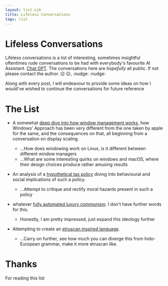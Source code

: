 ```yaml
---
layout: list.njk
title: Lifeless Conversations
tags: list
---
```


# Lifeless Conversations

Lifeless conversations is a list of interesting, sometimes insightful oftentimes rude conversations to be had with everybody's favourite AI Assistant. [Chat GPT](https://chatgpt.com/). The conversations here are _hopefully_ all public. If not please contact the author. :wink: :wink:, :nudge: :nudge:

Along with every post, I will endeavour to provide some ideas on how I would've wished to continue the conversations for future reference

# The List

-   A somewhat [deep dive into how window management works](https://chatgpt.com/share/68cae931-80ac-8013-a820-27388993f8bf), how Windows' Approach has been very different from the one taken by apple for the same, and the consequences on that, all beginning from a conversation on display scaling.

    -   ...How does windowing work on Linux, is it different between different window managers
    -   ...What are some interesting quirks on windows and macOS, where their design choices produce rather amusing results

-   An analysis of a [hypothetical tax policy](https://chatgpt.com/share/68e10267-cc74-8013-b0dc-3d123d702a9d) diving into behavioural and social implications of such a policy.

    -   ...Attempt to critique and rectify moral hazards present in such a policy

-   whatever [fully automated luxury communism](https://chatgpt.com/share/68e103e4-cfe8-8013-826e-a78cfab2a91d). I don't have further words for this.

    -   Honestly, I am pretty impressed, just expand this ideology further

-   Attempting to create an [etruscan inspired language](https://chatgpt.com/share/68e10469-8718-8013-8a2a-85ede16f53e1).

    -   ...Carry on further, see how much you can diverge this from Indo-European grammar, make it more etruscan like.

# Thanks

For reading this list

